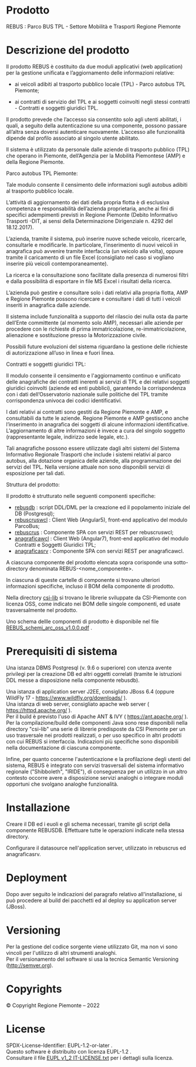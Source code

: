 ﻿# Prodotto

REBUS : Parco BUS TPL - Settore Mobilità e Trasporti Regione Piemonte

# Descrizione del prodotto

Il prodotto REBUS è costituito da due moduli applicativi (web application) per la gestione unificata e l’aggiornamento delle informazioni relative:
 
-	ai veicoli adibiti al trasporto pubblico locale (TPL) - Parco autobus TPL Piemonte;

-	ai contratti di servizio del TPL e ai soggetti coinvolti negli stessi contratti - Contratti e soggetti giuridici TPL.

Il prodotto prevede che l’accesso sia consentito solo agli utenti abilitati, i quali, a seguito della autenticazione su una componente, possono passare all’altra senza doversi autenticare nuovamente. L’accesso alle funzionalità dipende dal profilo associato al singolo utente abilitato.

Il sistema è utilizzato da personale dalle aziende di trasporto pubblico (TPL) che operano in Piemonte, dell’Agenzia per la Mobilità Piemontese (AMP) e della Regione Piemonte.

Parco autobus TPL Piemonte:

Tale modulo consente il censimento delle informazioni sugli autobus adibiti al trasporto pubblico locale.

L’attività di aggiornamento dei dati della propria flotta è di esclusiva competenza e responsabilità dell’azienda proprietaria, anche ai fini di specifici adempimenti previsti in Regione Piemonte (Debito Informativo Trasporti -DIT, ai sensi della Determinazione Dirigenziale n. 4292 del 18.12.2017).

L’azienda, tramite il sistema, può inserire nuove schede veicolo, ricercarle, consultarle e modificarle. In particolare, l’inserimento di nuovi veicoli in anagrafica può avvenire tramite interfaccia (un veicolo alla volta), oppure tramite il caricamento di un file Excel (consigliato nel caso si vogliano inserire più veicoli contemporaneamente).

La ricerca e la consultazione sono facilitate dalla presenza di numerosi filtri e dalla possibilità di esportare in file MS Excel i risultati della ricerca.

L’azienda può gestire e consultare solo i dati relativi alla propria flotta, AMP e Regione Piemonte possono ricercare e consultare i dati di tutti i veicoli inseriti in anagrafica dalle aziende. 

Il sistema include funzionalità a supporto del rilascio dei nulla osta da parte dell’Ente committente (al momento solo AMP), necessari alle aziende per procedere con le richieste di prima immatricolazione, re-immatricolazione, alienazione e sostituzione presso la Motorizzazione civile.

Possibili future evoluzioni del sistema riguardano la gestione delle richieste di autorizzazione all’uso in linea e fuori linea.


Contratti e soggetti giuridici TPL:
 
Il modulo consente il censimento e l'aggiornamento continuo e unificato delle anagrafiche dei contratti inerenti ai servizi di TPL e dei relativi soggetti giuridici coinvolti (aziende ed enti pubblici), garantendo la corrispondenza con i dati dell’Osservatorio nazionale sulle politiche del TPL tramite corrispondenza univoca dei codici identificativi.

I dati relativi ai contratti sono gestiti da Regione Piemonte e AMP, e consultabili da tutte le aziende. Regione Piemonte e AMP gestiscono anche l’inserimento in anagrafica dei soggetti di alcune informazioni identificative. L’aggiornamento di altre informazioni è invece a cura del singolo soggetto (rappresentante legale, indirizzo sede legale, etc.).

Tali anagrafiche possono essere utilizzate dagli altri sistemi del Sistema Informativo Regionale Trasporti che include i sistemi relativi al parco autobus, alla dotazione organica delle aziende, alla programmazione dei servizi del TPL. Nella versione attuale non sono disponibili servizi di esposizione per tali dati.


Struttura del prodotto:

Il prodotto è strutturato nelle seguenti componenti specifiche:
- [rebusdb]( https://github.com/regione-piemonte/rebus/tree/main/rebus-rebusdb ) : 				script DDL/DML per la creazione ed il popolamento iniziale del DB (Postgresql);
- [rebuscruswcl]( https://github.com/regione-piemonte/rebus/tree/main/rebus-rebuscruswcl ) : 	Client Web (Angular5), front-end applicativo del modulo ParcoBus;
- [rebuscrus]( https://github.com/regione-piemonte/rebus/tree/main/rebus-rebuscrus ) : 			Componente SPA con servizi REST per rebuscruswcl;
- [anagraficawcl]( https://github.com/regione-piemonte/rebus/tree/main/rebus-anagraficawcl ) :	Client Web (Angular7), front-end applicativo del modulo Contratti e Soggetti Giuridici TPL;
- [anagraficasrv]( https://github.com/regione-piemonte/rebus/tree/main/rebus-anagraficasrv ) : 	Componente SPA con servizi REST per anagraficawcl.


A ciascuna componente del prodotto elencata sopra corisponde una sotto-directory denominata REBUS-<nome_componente>.

In ciascuna di queste cartelle di componente si trovano ulteriori informazioni specifiche, incluso il BOM della componente di prodotto.

Nella directory [csi-lib]( https://github.com/regione-piemonte/REBUS/tree/main/csi-lib ) si trovano le librerie sviluppate da CSI-Piemonte con licenza OSS, come indicato nei BOM delle singole componenti, ed usate trasversalmente nel prodotto.

Uno schema dellle componenti di prodotto è disponibile nel file [REBUS_schemi_arc_oss_v1.0.0.pdf](https://github.com/regione-piemonte/rebus/blob/main/REBUS_schemi_arc_oss_v1.0.0.pdf) .

# Prerequisiti di sistema

Una istanza DBMS Postgresql (v. 9.6 o superiore) con utenza avente privilegi per la creazione DB ed altri oggetti correlati (tramite le istruzioni DDL messe a disposizione nella componente rebusdb).

Una istanza di application server J2EE, consigliato JBoss 6.4 (oppure WildFly 17 - https://www.wildfly.org/downloads/ ).\
Una istanza di web server, consigliato apache web server ( https://httpd.apache.org/ ).\
Per il build è previsto l'uso di Apache ANT & IVY ( https://ant.apache.org/ ).\
Per la compilazione/build delle componenti Java sono rese disponibili nella directory "csi-lib" una serie di librerie predisposte da CSI Piemonte per un uso trasversale nei prodotti realizzati, o per uso specifico in altri prodotti con cui REBUS si interfaccia. Indicazioni più specifiche sono disponibili nella documentazione di ciascuna componente.

Infine, per quanto concerne l'autenticazione e la profilazione degli utenti del sistema, REBUS è integrato con servizi trasversali del sistema informativo regionale ("Shibboleth", "IRIDE"), di conseguenza per un utilizzo in un altro contesto occorre avere a disposizione servizi analoghi o integrare moduli opportuni che svolgano analoghe funzionalità.
 

# Installazione

Creare il DB ed i euoli e gli schema necessari, tramite gli script della componente REBUSDB. Effettuare tutte le operazioni indicate nella stessa directory.
 
Configurare il datasource nell'application server, utilizzato in rebuscrus ed anagraficasrv.

# Deployment

Dopo aver seguito le indicazioni del paragrafo relativo all'installazione, si può procedere al build dei pacchetti ed al deploy su application server (JBoss).


# Versioning
Per la gestione del codice sorgente viene utilizzato Git, ma non vi sono vincoli per l'utilizzo di altri strumenti analoghi.\
Per il versionamento del software si usa la tecnica Semantic Versioning (http://semver.org).


# Copyrights
© Copyright Regione Piemonte – 2022


# License

SPDX-License-Identifier: EUPL-1.2-or-later .\
Questo software è distribuito con licenza EUPL-1.2 .\
Consultare il file [EUPL v1_2 IT-LICENSE.txt](https://github.com/regione-piemonte/rebus/blob/main/EUPL%20v1_2%20IT-LICENSE.txt) per i dettagli sulla licenza.
